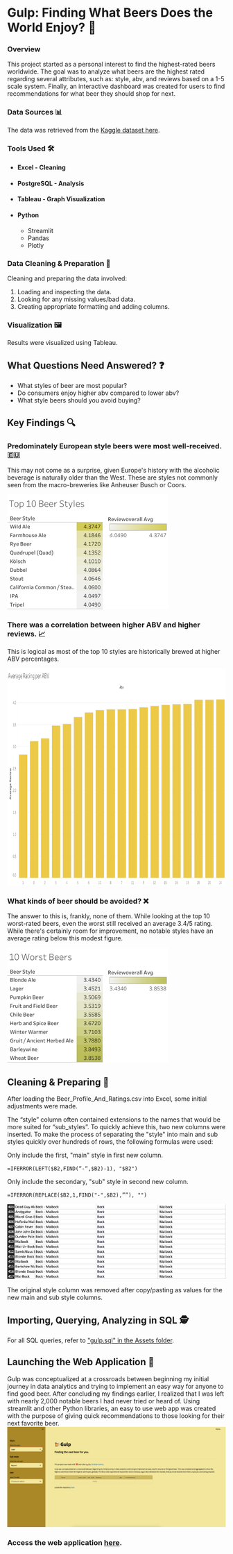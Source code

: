 # Gulp: Finding What Beers Does the World Enjoy? :beers:
### Overview
This project started as a personal interest to find the highest-rated beers worldwide. The goal was to analyze what beers are the highest rated regarding several attributes, such as: style, abv, and reviews based on a 1-5 scale system. Finally, an interactive dashboard was created for users to find recommendations for what beer they should shop for next.
### Data Sources 📊
The data was retrieved from the [Kaggle dataset here](https://www.kaggle.com/datasets/ruthgn/beer-profile-and-ratings-data-set?rvi=1).
### Tools Used 🛠️
- #### Excel - Cleaning
- #### PostgreSQL - Analysis
- #### Tableau - Graph Visualization
- #### Python
  - Streamlit
  - Pandas
  - Plotly

### Data Cleaning & Preparation 🧼
Cleaning and preparing the data involved:
1. Loading and inspecting the data.
2. Looking for any missing values/bad data.
3. Creating appropriate formatting and  adding columns.
### Visualization 🖼️
Results were visualized using Tableau.

## What Questions Need Answered? ❓
 - What styles of beer are most popular?
 - Do consumers enjoy higher abv compared to lower abv?
 - What style beers should you avoid buying?

## Key Findings 🔍
### Predominately European style beers were most well-received. 🇪🇺
This may not come as a surprise, given Europe's history with the alcoholic beverage is naturally older than the West. These are styles not commonly seen from the macro-breweries like Anheuser Busch or Coors.

![](https://github.com/chrisbw3/gulp/blob/a1d9e1c1c0ebc0a4f9425be64f3aa0f068207ea1/Assets/top_10_styles.png)

### There was a correlation between higher ABV and higher reviews. 📈
This is logical as most of the top 10 styles are historically brewed at higher ABV percentages.

<img src="https://github.com/chrisbw3/gulp/blob/a1d9e1c1c0ebc0a4f9425be64f3aa0f068207ea1/Assets/abv_by_rating.png" width="1100" height="500"/>

### What kinds of beer should be avoided? ❌
The answer to this is, frankly, none of them. While looking at the top 10 worst-rated beers, even the worst still received an average 3.4/5 rating. While there's certainly room for improvement, no notable styles have an average rating below this modest figure.

![](https://github.com/chrisbw3/gulp/blob/b4b457e528d6ef6b2bc29cb542d3b88d5a086ad1/Assets/10_worst_beers.png)



## Cleaning & Preparing 🧼
After loading the Beer_Profile_And_Ratings.csv into Excel, some initial adjustments were made.

The “style” column often contained extensions to the names that would be more suited for “sub_styles”. To quickly achieve this, two new columns were inserted. To make the process of separating the "style" into main and sub styles quickly over hundreds of rows, the following formulas were used:

Only include the first, "main" style in first new column.
```
=IFERROR(LEFT($B2,FIND(“-“,$B2)-1), "$B2")
```
Only include the secondary, "sub" style in second new column.
```
=IFERROR(REPLACE($B2,1,FIND("-",$B2),””), "")
```
![Adding Columns](https://github.com/chrisbw3/gulp/blob/6232cec802f05d054e300df700b22ff12513b448/Assets/adding_columns.png)

The original style column was removed after copy/pasting as values for the new main and sub style columns.
## Importing, Querying, Analyzing in SQL 🕵️
For all SQL queries, refer to ["gulp.sql" in the Assets folder](https://github.com/chrisbw3/gulp/tree/d5c409b881a776555d7124ae715693722ccf5d77/Assets).

## Launching the Web Application 🚀
Gulp was conceptualized at a crossroads between beginning my initial journey in data analytics and trying to implement an easy way for anyone to find good beer. After concluding my findings earlier, I realized that I was left with nearly 2,000 notable beers I had never tried or heard of. Using streamlit and other Python libraries, an easy to use web app was created with the purpose of giving quick recommendations to those looking for their next favorite beer.
![](https://github.com/chrisbw3/gulp/blob/779ecec9a76355c63dd9c8637dfd6581c8910e4d/Assets/GIF%20Recording%202023-12-02%20at%2011.51.34%20PM.gif)

### Access the web application [here](https://gulpapp.streamlit.app).
